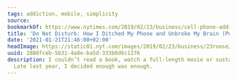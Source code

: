 ```yaml
---
tags: addiction, mobile, simplicity
source:
bookmarkOf: https://www.nytimes.com/2019/02/23/business/cell-phone-addiction.html
title: 'Do Not Disturb: How I Ditched My Phone and Unbroke My Brain (Published 2019)'
date: '2021-01-21T21:46:00+02:00'
headImage: https://static01.nyt.com/images/2019/02/23/business/23roose/merlin_150405807_63d0e2fe-74a3-4eeb-b43a-fb3e348958d5-largeHorizontalJumbo.jpg?year=2019&h=683&w=1024&s=950f32221e476af89c6c6765b371fb5a9816136758f1a4be1ce8bdf4f72bb3a7&k=ZQJBKqZ0VN
uuid: 2888fceb-5b31-4a8e-ba5d-333b6d6c1276
description: I couldn’t read a book, watch a full-length movie or sustain a long conversation.
  Late last year, I decided enough was enough.
---
```


